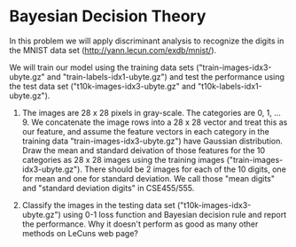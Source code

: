 # Bayesian Decision Theory

In this problem we will apply discriminant analysis to recognize the digits in the MNIST data set (http://yann.lecun.com/exdb/mnist/).

We will train our model using the training data sets ("train-images-idx3-ubyte.gz" and "train-labels-idx1-ubyte.gz") and test the performance using the test data set ("t10k-images-idx3-ubyte.gz" and "t10k-labels-idx1-ubyte.gz").

  1) The images are 28 x 28 pixels in gray-scale. The categories are 0, 1, ... 9. We concatenate the image rows into a 28 x 28 vector and treat this as our              feature, and assume the feature vectors in each category in the training data "train-images-idx3-ubyte.gz") have Gaussian distribution. Draw the mean and            standard deivation of those features for the 10 categories as 28 x 28 images using the training images ("train-images-idx3-ubyte.gz"). There should be 2            images for each of the 10 digits, one for mean and one for standard deviation. We call those "mean digits" and "standard deviation digits" in CSE455/555.

  2) Classify the images in the testing data set ("t10k-images-idx3-ubyte.gz") using 0-1 loss function and Bayesian decision rule and report the performance.            Why it doesn't perform as good as many other methods on LeCuns web page?
